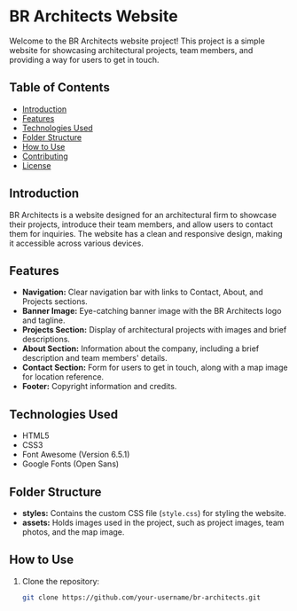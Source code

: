 # BR Architects Website

Welcome to the BR Architects website project! This project is a simple website for showcasing architectural projects, team members, and providing a way for users to get in touch.

## Table of Contents

- [Introduction](#introduction)
- [Features](#features)
- [Technologies Used](#technologies-used)
- [Folder Structure](#folder-structure)
- [How to Use](#how-to-use)
- [Contributing](#contributing)
- [License](#license)

## Introduction

BR Architects is a website designed for an architectural firm to showcase their projects, introduce their team members, and allow users to contact them for inquiries. The website has a clean and responsive design, making it accessible across various devices.

## Features

- **Navigation:** Clear navigation bar with links to Contact, About, and Projects sections.
- **Banner Image:** Eye-catching banner image with the BR Architects logo and tagline.
- **Projects Section:** Display of architectural projects with images and brief descriptions.
- **About Section:** Information about the company, including a brief description and team members' details.
- **Contact Section:** Form for users to get in touch, along with a map image for location reference.
- **Footer:** Copyright information and credits.

## Technologies Used

- HTML5
- CSS3
- Font Awesome (Version 6.5.1)
- Google Fonts (Open Sans)

## Folder Structure

- **styles:** Contains the custom CSS file (`style.css`) for styling the website.
- **assets:** Holds images used in the project, such as project images, team photos, and the map image.

## How to Use

1. Clone the repository:
   ```bash
   git clone https://github.com/your-username/br-architects.git
